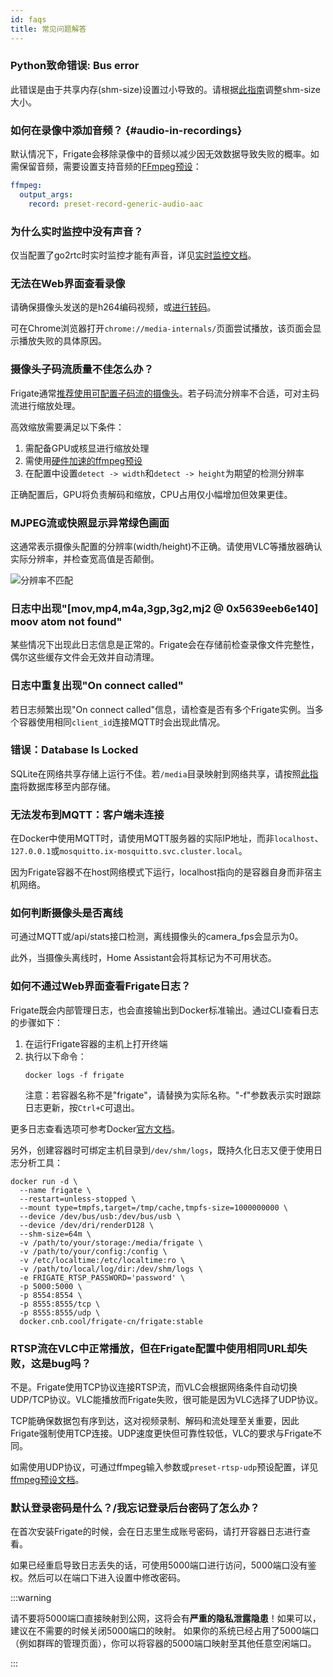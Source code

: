 ```yaml
---
id: faqs
title: 常见问题解答
---
```


### Python致命错误: Bus error

此错误是由于共享内存(shm-size)设置过小导致的。请根据[此指南](../frigate/installation.md#calculating-required-shm-size)调整shm-size大小。

### 如何在录像中添加音频？ {#audio-in-recordings}

默认情况下，Frigate会移除录像中的音频以减少因无效数据导致失败的概率。如需保留音频，需要设置支持音频的[FFmpeg预设](/configuration/ffmpeg_presets)：

```yaml
ffmpeg:
  output_args:
    record: preset-record-generic-audio-aac
```

### 为什么实时监控中没有声音？

仅当配置了go2rtc时实时监控才能有声音，详见[实时监控文档](../configuration/live.md)。

### 无法在Web界面查看录像

请确保摄像头发送的是h264编码视频，或[进行转码](/configuration/restream.md)。

可在Chrome浏览器打开`chrome://media-internals/`页面尝试播放，该页面会显示播放失败的具体原因。

### 摄像头子码流质量不佳怎么办？

Frigate通常[推荐使用可配置子码流的摄像头](/frigate/hardware.md)。若子码流分辨率不合适，可对主码流进行缩放处理。

高效缩放需要满足以下条件：
1. 需配备GPU或核显进行缩放处理
2. 需使用[硬件加速的ffmpeg预设](/configuration/hardware_acceleration_video.md)
3. 在配置中设置`detect -> width`和`detect -> height`为期望的检测分辨率

正确配置后，GPU将负责解码和缩放，CPU占用仅小幅增加但效果更佳。

### MJPEG流或快照显示异常绿色画面

这通常表示摄像头配置的分辨率(width/height)不正确。请使用VLC等播放器确认实际分辨率，并检查宽高值是否颠倒。

![分辨率不匹配](/img/mismatched-resolution-min.jpg)

### 日志中出现"[mov,mp4,m4a,3gp,3g2,mj2 @ 0x5639eeb6e140] moov atom not found"

某些情况下出现此日志信息是正常的。Frigate会在存储前检查录像文件完整性，偶尔这些缓存文件会无效并自动清理。

### 日志中重复出现"On connect called"

若日志频繁出现"On connect called"信息，请检查是否有多个Frigate实例。当多个容器使用相同`client_id`连接MQTT时会出现此情况。

### 错误：Database Is Locked

SQLite在网络共享存储上运行不佳。若`/media`目录映射到网络共享，请按照[此指南](../configuration/advanced.md#database)将数据库移至内部存储。

### 无法发布到MQTT：客户端未连接

在Docker中使用MQTT时，请使用MQTT服务器的实际IP地址，而非`localhost`、`127.0.0.1`或`mosquitto.ix-mosquitto.svc.cluster.local`。

因为Frigate容器不在host网络模式下运行，localhost指向的是容器自身而非宿主机网络。

### 如何判断摄像头是否离线

可通过MQTT或/api/stats接口检测，离线摄像头的camera_fps会显示为0。

此外，当摄像头离线时，Home Assistant会将其标记为不可用状态。

### 如何不通过Web界面查看Frigate日志？

Frigate既会内部管理日志，也会直接输出到Docker标准输出。通过CLI查看日志的步骤如下：

1. 在运行Frigate容器的主机上打开终端
2. 执行以下命令：
   ```
   docker logs -f frigate
   ```
   注意：若容器名称不是"frigate"，请替换为实际名称。"-f"参数表示实时跟踪日志更新，按`Ctrl+C`可退出。

更多日志查看选项可参考Docker[官方文档](https://docs.docker.com/engine/reference/commandline/logs/)。

另外，创建容器时可绑定主机目录到`/dev/shm/logs`，既持久化日志又便于使用日志分析工具：

```
docker run -d \
  --name frigate \
  --restart=unless-stopped \
  --mount type=tmpfs,target=/tmp/cache,tmpfs-size=1000000000 \
  --device /dev/bus/usb:/dev/bus/usb \
  --device /dev/dri/renderD128 \
  --shm-size=64m \
  -v /path/to/your/storage:/media/frigate \
  -v /path/to/your/config:/config \
  -v /etc/localtime:/etc/localtime:ro \
  -v /path/to/local/log/dir:/dev/shm/logs \
  -e FRIGATE_RTSP_PASSWORD='password' \
  -p 5000:5000 \
  -p 8554:8554 \
  -p 8555:8555/tcp \
  -p 8555:8555/udp \
  docker.cnb.cool/frigate-cn/frigate:stable
```

### RTSP流在VLC中正常播放，但在Frigate配置中使用相同URL却失败，这是bug吗？

不是。Frigate使用TCP协议连接RTSP流，而VLC会根据网络条件自动切换UDP/TCP协议。VLC能播放而Frigate失败，很可能是因为VLC选择了UDP协议。

TCP能确保数据包有序到达，这对视频录制、解码和流处理至关重要，因此Frigate强制使用TCP连接。UDP速度更快但可靠性较低，VLC的要求与Frigate不同。

如需使用UDP协议，可通过ffmpeg输入参数或`preset-rtsp-udp`预设配置，详见[ffmpeg预设文档](/configuration/ffmpeg_presets)。


### 默认登录密码是什么？/我忘记登录后台密码了怎么办？
在首次安装Frigate的时候，会在日志里生成账号密码，请打开容器日志进行查看。

如果已经重启导致日志丢失的话，可使用5000端口进行访问，5000端口没有鉴权。然后可以在端口下进入设置中修改密码。

:::warning

请不要将5000端口直接映射到公网，这将会有**严重的隐私泄露隐患**！如果可以，建议在不需要的时候关闭5000端口的映射。
如果你的系统已经占用了5000端口（例如群晖的管理页面），你可以将容器的5000端口映射至其他任意空闲端口。

:::
